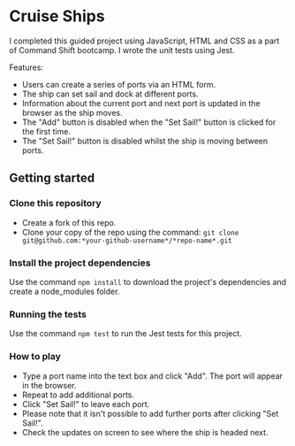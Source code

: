 # Cruise Ships

I completed this guided project using JavaScript, HTML and CSS as a part of Command Shift bootcamp. I wrote the unit tests using Jest.

Features:
- Users can create a series of ports via an HTML form.
- The ship can set sail and dock at different ports.
- Information about the current port and next port is updated in the browser as the ship moves.
- The "Add" button is disabled when the "Set Sail!" button is clicked for the first time. 
- The "Set Sail!" button is disabled whilst the ship is moving between ports.

## Getting started

### Clone this repository

- Create a fork of this repo.
- Clone your copy of the repo using the command: `git clone git@github.com:*your-github-username*/*repo-name*.git`

### Install the project dependencies

Use the command `npm install` to download the project's dependencies and create a node_modules folder.

### Running the tests

Use the command `npm test` to run the Jest tests for this project.

### How to play

- Type a port name into the text box and click "Add". The port will appear in the browser.
- Repeat to add additional ports. 
- Click "Set Sail!" to leave each port. 
- Please note that it isn't possible to add further ports after clicking "Set Sail!".
- Check the updates on screen to see where the ship is headed next.





